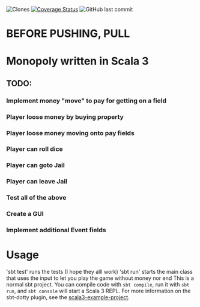![Clones](https://img.shields.io/badge/Clones-171-blue)
[![Coverage Status](https://coveralls.io/repos/github/jasemper/Monopoly/badge.svg?branch=master)](https://coveralls.io/github/jasemper/Monopoly?branch=master)
![GitHub last commit](https://img.shields.io/github/last-commit/jasemper/Monopoly)



# BEFORE PUSHING, PULL
# Monopoly written in Scala 3

## TODO:
### Implement money "move" to pay for getting on a field
### Player loose money by buying property
### Player loose money moving onto pay fields
### Player can roll dice
### Player can goto Jail
### Player can leave Jail
### Test all of the above
### Create a GUI
### Implement additional Event fields


# Usage
'sbt test' runs the tests (I hope they alll work)
'sbt run' starts the main class that uses the input to let you play the game without money nor end
This is a normal sbt project. You can compile code with `sbt compile`, run it with `sbt run`, and `sbt console` will start a Scala 3 REPL.
For more information on the sbt-dotty plugin, see the
[scala3-example-project](https://github.com/scala/scala3-example-project/blob/main/README.md).
